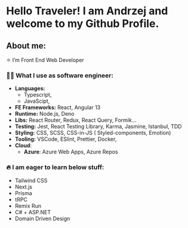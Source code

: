 # Hello Traveler! I am Andrzej and welcome to my Github Profile.

## About me:
⚛ I’m Front End Web Developer

### 🐱‍💻 What I use as software engineer: 
 - **Languages:**
   - Typescript,
  	- JavaScipt,
 - **FE Frameworks:** React, Angular 13
 - **Runtime:** Node.js, Deno
 - **Libs:** React Router, Redux, React Query, Formik...
 - **Testing:** Jest, React Testing Library, Karma, Jasmine, Istanbul, TDD
 - **Styling:** CSS, SCSS, CSS-in-JS ( Styled-components, Emotion)
 - **Tooling:** VSCode, ESlint, Prettier, Docker,
 - **Cloud**: 
  	- **Azure**: Azure Web Apps, Azure Repos 

### 🔥 I am eager to learn below stuff:
 - Tailwind CSS
 - Next.js
 - Prisma
 - tRPC
 - Remix Run 
 - C# + ASP.NET
 - Domain Driven Design 


<!--
**andbroz/andbroz** is a ✨ _special_ ✨ repository because its `README.md` (this file) appears on your GitHub profile.

Here are some ideas to get you started:

- 🔭 I’m currently working on ...
- 🌱 I’m currently learning ...
- 👯 I’m looking to collaborate on ...
- 🤔 I’m looking for help with ...
- 💬 Ask me about ...
- 📫 How to reach me: ...
- 😄 Pronouns: ...
- ⚡ Fun fact: ...
-->
